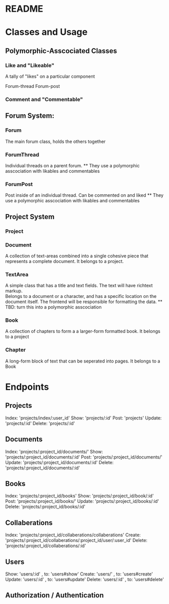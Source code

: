 # README

# Classes and Usage

## Polymorphic-Asscociated Classes
### Like and "Likeable"
A tally of "likes" on a particular component

Forum-thread
Forum-post



### Comment and "Commentable"

## Forum System:
### Forum
The main forum class, holds the others together

### ForumThread
Individual threads on a parent forum.
** They use a polymorphic asscociation with likables and commentables

### ForumPost
Post inside of an individual thread.  Can be commented on and liked
** They use a polymorphic asscociation with likables and commentables

## Project System
### Project

### Document
A collection of text-areas combined into a single cohesive piece that represents a complete document.
It belongs to a project.

### TextArea
A simple class that has a title and text fields.  The text will have richtext markup.  
Belongs to a document or a character, and has a specific location on the document itself.
The frontend will be responsible for formatting the data.
** TBD: turn this into a polymorphic asscociation

### Book
A collection of chapters to form a a larger-form formatted book.
It belongs to a project

### Chapter
A long-form block of text that can be seperated into pages.
It belongs to a Book

# Endpoints
  ## Projects
  Index: 'projects/index/:user_id'
  Show: 'projects/:id'
  Post: 'projects'
  Update: 'projects/:id'
  Delete: 'projects/:id'

  ## Documents
  Index: 'projects/:project_id/documents/' 
  Show: 'projects/:project_id/documents/:id' 
  Post: 'projects/:project_id/documents/'
  Update: 'projects/:project_id/documents/:id'
  Delete: 'projects/:project_id/documents/:id' 

  ## Books
  Index: 'projects/:project_id/books'
  Show: 'projects/:project_id/book/:id'
  Post: 'projects/:project_id/books/'
  Update: 'projects/:project_id/books/:id'
  Delete: 'projects/:project_id/books/:id'

  ## Collaberations
  Index: 'projects/:project_id/collaberations/collaberations'
  Create: 'projects/:project_id/collaberations/:project_id/user/:user_id'
  Delete: 'projects/:project_id/collaberations/:id'

  ## Users
  Show: 'users/:id' , to: 'users#show'
  Create: 'users/' , to: 'users#create'
  Update: 'users/:id' , to: 'users#update'
  Delete: 'users/:id' , to: 'users#delete'

  ## Authorization / Authentication